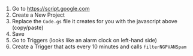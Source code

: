 1. Go to https://script.google.com
2. Create a New Project
3. Replace the `Code.gs` file it creates for you with the javascript above (copy/paste)
4. Save
5. Go to Triggers (looks like an alarm clock on left-hand side)
6. Create a Trigger that acts every 10 minutes and calls `filterNGPVANSpam`
